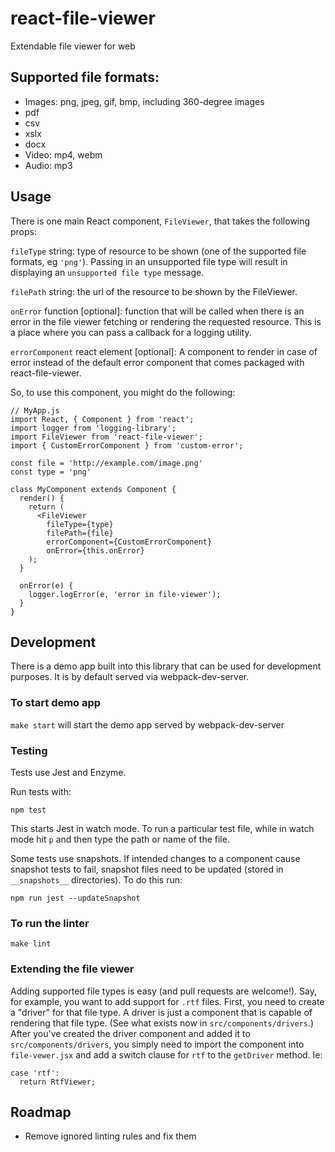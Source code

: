 # react-file-viewer

Extendable file viewer for web

## Supported file formats:

 - Images: png, jpeg, gif, bmp, including 360-degree images
 - pdf
 - csv
 - xslx
 - docx
 - Video: mp4, webm
 - Audio: mp3


## Usage

There is one main React component, `FileViewer`, that takes the following props:

`fileType` string: type of resource to be shown (one of the supported file
formats, eg `'png'`). Passing in an unsupported file type will result in displaying
an `unsupported file type` message.

`filePath` string: the url of the resource to be shown by the FileViewer.

`onError` function [optional]: function that will be called when there is an error in the file
viewer fetching or rendering the requested resource. This is a place where you can
pass a callback for a logging utility.

`errorComponent` react element [optional]: A component to render in case of error
instead of the default error component that comes packaged with react-file-viewer.

So, to use this component, you might do the following:

```
// MyApp.js
import React, { Component } from 'react';
import logger from 'logging-library';
import FileViewer from 'react-file-viewer';
import { CustomErrorComponent } from 'custom-error';

const file = 'http://example.com/image.png'
const type = 'png'

class MyComponent extends Component {
  render() {
    return (
      <FileViewer
        fileType={type}
        filePath={file}
        errorComponent={CustomErrorComponent}
        onError={this.onError}
    );
  }

  onError(e) {
    logger.logError(e, 'error in file-viewer');
  }
}
```

## Development

There is a demo app built into this library that can be used for development
purposes. It is by default served via webpack-dev-server.

### To start demo app

`make start` will start the demo app served by webpack-dev-server

### Testing

Tests use Jest and Enzyme.

Run tests with:

```
npm test
```

This starts Jest in watch mode. To run a particular test file, while in watch mode
hit `p` and then type the path or name of the file.

Some tests use snapshots. If intended changes to a component cause snapshot tests
to fail, snapshot files need to be updated (stored in `__snapshots__` directories).
To do this run:

```
npm run jest --updateSnapshot
```

### To run the linter

`make lint`

### Extending the file viewer

Adding supported file types is easy (and pull requests are welcome!). Say, for
example, you want to add support for `.rtf` files. First, you need to create a
"driver" for that file type. A driver is just a component that is capable of
rendering that file type. (See what exists now in `src/components/drivers`.) After
you've created the driver component and added it to `src/components/drivers`, you
simply need to import the component into `file-vewer.jsx` and add a switch clause
for `rtf` to the `getDriver` method. Ie:

```
case 'rtf':
  return RtfViewer;
```

## Roadmap

- Remove ignored linting rules and fix them
